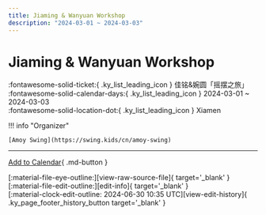 ```yaml
---
title: Jiaming & Wanyuan Workshop
description: "2024-03-01 ~ 2024-03-03"
---
```


# Jiaming & Wanyuan Workshop 

:fontawesome-solid-ticket:{ .ky_list_leading_icon } 佳铭&婉圆「摇摆之旅」  
:fontawesome-solid-calendar-days:{ .ky_list_leading_icon } 2024-03-01 ~ 2024-03-03  
:fontawesome-solid-location-dot:{ .ky_list_leading_icon } Xiamen  

!!! info "Organizer"

    [Amoy Swing](https://swing.kids/cn/amoy-swing)  

---

[Add to Calendar](https://swing.news/ics/en/2024/cn/xiamen-jiaming-n-wanyuan-workshop-2024.ics){ .md-button }

<div class="ky_page_footer" markdown>
<div class="ky_page_footer_trailing" markdown="span">
[:material-file-eye-outline:][view-raw-source-file]{ target='_blank' }
[:material-file-edit-outline:][edit-info]{ target='_blank' }
</div>
<div class="ky_page_footer_leading" markdown="span">
[:material-clock-edit-outline: 2024-06-30 10:35 UTC][view-edit-history]{ .ky_page_footer_history_button target='_blank' }
</div>
</div>

[view-raw-source-file]: https://github.com/swingdance/events/blob/main/2024/cn/xiamen-jiaming-n-wanyuan-workshop-2024.json "View Raw Source File"
[edit-info]: https://github.com/swingdance/events/issues/new?assignees=&labels=update+event&projects=&template=03-update_entity.yml&title=%5B2024%2Fcn%5D%20Jiaming%20%26%20Wanyuan%20Workshop&region=cn&year=2024&id=xiamen-jiaming-n-wanyuan-workshop-2024&name=Jiaming%20%26%20Wanyuan%20Workshop&org_id=amoy-swing "Edit Info"

[view-edit-history]: https://github.com/swingdance/events/commits/main/2024/cn/xiamen-jiaming-n-wanyuan-workshop-2024.json "View Edit History"
